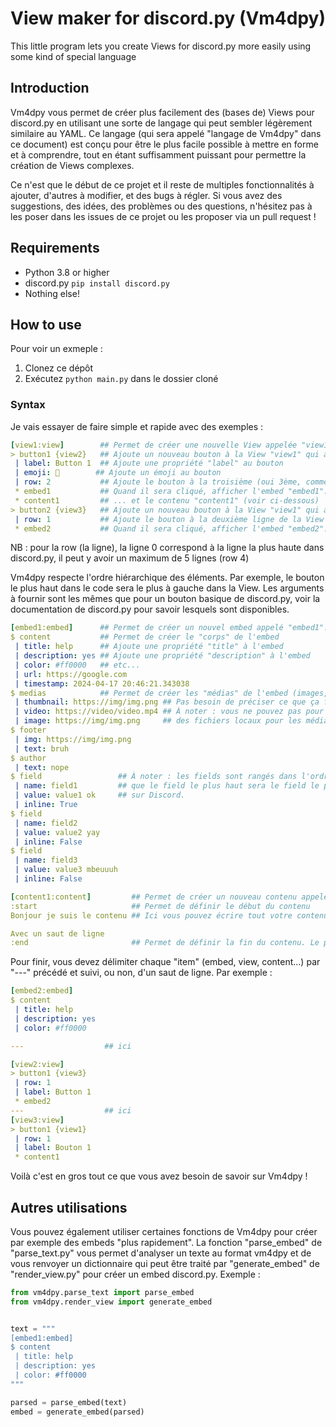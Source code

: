 # View maker for discord.py (Vm4dpy)

This little program lets you create Views for discord.py more easily using some kind of special language

## Introduction

Vm4dpy vous permet de créer plus facilement des (bases de) Views pour discord.py en utilisant une sorte de langage qui peut sembler légèrement similaire au YAML. Ce langage (qui sera appelé "langage de Vm4dpy" dans ce document) est conçu pour être le plus facile possible à mettre en forme et à comprendre, tout en étant suffisamment puissant pour permettre la création de Views complexes.

Ce n'est que le début de ce projet et il reste de multiples fonctionnalités à ajouter, d'autres à modifier, et des bugs à régler. Si vous avez des suggestions, des idées, des problèmes ou des questions, n'hésitez pas à les poser dans les issues de ce projet ou les proposer via un pull request !

## Requirements

- Python 3.8 or higher
- discord.py `pip install discord.py`
- Nothing else!

## How to use

Pour voir un exmeple :
1. Clonez ce dépôt
2. Exécutez `python main.py` dans le dossier cloné

### Syntax

Je vais essayer de faire simple et rapide avec des exemples :

```yaml
[view1:view]        ## Permet de créer une nouvelle View appelée "view1". Les noms doivent être uniques
> button1 {view2}   ## Ajoute un nouveau bouton à la View "view1" qui affiche la View "view2" lorsqu'il est cliqué
 | label: Button 1  ## Ajoute une propriété "label" au bouton
 | emoji: 🔴        ## Ajoute un émoji au bouton  
 | row: 2           ## Ajoute le bouton à la troisième (oui 3ème, comme avec discord.py) ligne de la View
 * embed1           ## Quand il sera cliqué, afficher l'embed "embed1"... (voir ci-dessous)
 * content1         ## ... et le contenu "content1" (voir ci-dessous)
> button2 {view3}   ## Ajoute un nouveau bouton à la View "view1" qui affiche la View "view3" lorsqu'il est cliqué
 | row: 1           ## Ajoute le bouton à la deuxième ligne de la View
 * embed2           ## Quand il sera cliqué, afficher l'embed "embed2"... (voir ci-dessous)
```

NB : pour la row (la ligne), la ligne 0 correspond à la ligne la plus haute dans discord.py, il peut y avoir un maximum de 5 lignes (row 4)

Vm4dpy respecte l'ordre hiérarchique des éléments. Par exemple, le bouton le plus haut dans le code sera le plus à gauche dans la View. Les arguments à fournir sont les mêmes que pour un bouton basique de discord.py, voir la documentation de discord.py pour savoir lesquels sont disponibles.

```yaml
[embed1:embed]      ## Permet de créer un nouvel embed appelé "embed1". Les noms doivent être uniques
$ content           ## Permet de créer le "corps" de l'embed
 | title: help      ## Ajoute une propriété "title" à l'embed
 | description: yes ## Ajoute une propriété "description" à l'embed
 | color: #ff0000   ## etc...
 | url: https://google.com
 | timestamp: 2024-04-17 20:46:21.343038
$ medias            ## Permet de créer les "médias" de l'embed (images, vidéos, etc.)
 | thumbnail: https://img/img.png ## Pas besoin de préciser ce que ça fait...
 | video: https://video/video.mp4 ## À noter : vous ne pouvez pas pour le moment utiliser
 | image: https://img/img.png     ## des fichiers locaux pour les médias
$ footer
 | img: https://img/img.png
 | text: bruh
$ author
 | text: nope
$ field                 ## À noter : les fields sont rangés dans l'ordre croissant, ce qui signifie
 | name: field1         ## que le field le plus haut sera le field le plus haut et le plus à gauche
 | value: value1 ok     ## sur Discord.
 | inline: True
$ field
 | name: field2
 | value: value2 yay
 | inline: False
$ field
 | name: field3
 | value: value3 mbeuuuh
 | inline: False

```

```yaml
[content1:content]         ## Permet de créer un nouveau contenu appelé "content1"
:start                     ## Permet de définir le début du contenu
Bonjour je suis le contenu ## Ici vous pouvez écrire tout votre contenu, avec des sauts de ligne, etc...

Avec un saut de ligne
:end                       ## Permet de définir la fin du contenu. Le programme ne comptera pas ce qui suit comme faisant partie du contenu
```

Pour finir, vous devez délimiter chaque "item" (embed, view, content...) par "---" précédé et suivi, ou non, d'un saut de ligne. Par exemple :

```yaml
[embed2:embed]
$ content
 | title: help
 | description: yes
 | color: #ff0000

---                  ## ici

[view2:view]
> button1 {view3}
 | row: 1
 | label: Button 1
 * embed2
---                  ## ici
[view3:view]
> button1 {view1}
 | row: 1
 | label: Bouton 1
 * content1
```

Voilà c'est en gros tout ce que vous avez besoin de savoir sur Vm4dpy !

## Autres utilisations

Vous pouvez également utiliser certaines fonctions de Vm4dpy pour créer par exemple des embeds "plus rapidement". La fonction "parse_embed" de "parse_text.py" vous permet d'analyser un texte au format vm4dpy et de vous renvoyer un dictionnaire qui peut être traité par "generate_embed" de "render_view.py" pour créer un embed discord.py. Exemple :

```python
from vm4dpy.parse_text import parse_embed
from vm4dpy.render_view import generate_embed


text = """
[embed1:embed]
$ content
 | title: help
 | description: yes
 | color: #ff0000
"""

parsed = parse_embed(text)
embed = generate_embed(parsed)
```
